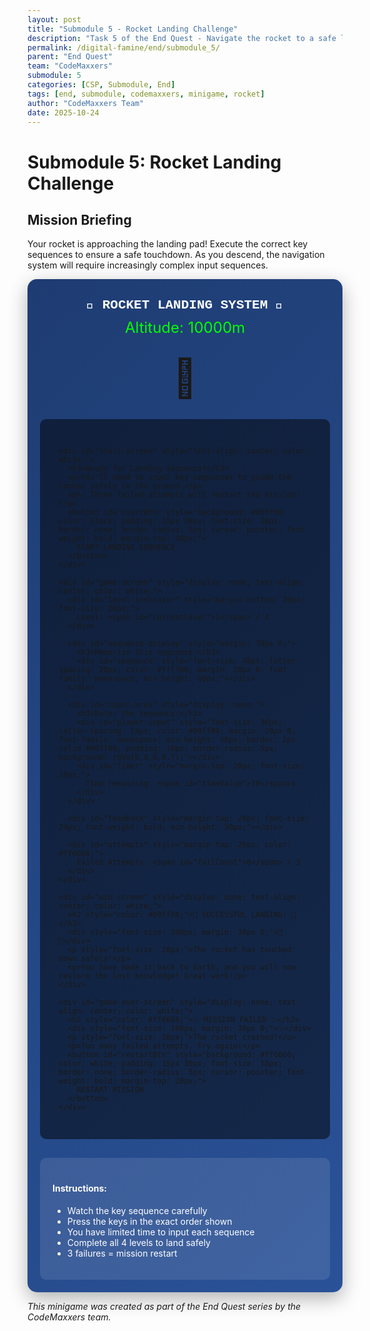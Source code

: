 ```yaml
---
layout: post
title: "Submodule 5 - Rocket Landing Challenge"
description: "Task 5 of the End Quest - Navigate the rocket to a safe landing"
permalink: /digital-famine/end/submodule_5/
parent: "End Quest"
team: "CodeMaxxers"
submodule: 5
categories: [CSP, Submodule, End]
tags: [end, submodule, codemaxxers, minigame, rocket]
author: "CodeMaxxers Team"
date: 2025-10-24
---
```


# Submodule 5: Rocket Landing Challenge

## Mission Briefing
Your rocket is approaching the landing pad! Execute the correct key sequences to ensure a safe touchdown. As you descend, the navigation system will require increasingly complex input sequences.

<div id="game-container" style="max-width: 800px; margin: 0 auto; padding: 20px; background: linear-gradient(135deg, #1e3c72 0%, #2a5298 100%); border-radius: 15px; box-shadow: 0 10px 30px rgba(0,0,0,0.3);">
  
  <div id="game-header" style="text-align: center; color: white; margin-bottom: 30px;">
    <h2 style="margin: 10px 0; font-family: 'Courier New', monospace;">🚀 ROCKET LANDING SYSTEM 🚀</h2>
    <div id="altitude" style="font-size: 24px; color: #00ff00; margin: 10px;">Altitude: <span id="altitudeValue">10000</span>m</div>
  </div>

  <div id="rocket-visual" style="text-align: center; margin: 30px 0; font-size: 60px;">
    🚀
  </div>

  <div id="game-area" style="background: rgba(0,0,0,0.5); padding: 30px; border-radius: 10px; min-height: 200px;">
    
    <div id="start-screen" style="text-align: center; color: white;">
      <h3>Ready for Landing Sequence?</h3>
      <p>You'll need to input key sequences to guide the rocket safely to the ground.</p>
      <p>⚠️ Three failed attempts will restart the mission!</p>
      <button id="startBtn" style="background: #00ff00; color: black; padding: 15px 30px; font-size: 18px; border: none; border-radius: 5px; cursor: pointer; font-weight: bold; margin-top: 20px;">
        START LANDING SEQUENCE
      </button>
    </div>

    <div id="game-screen" style="display: none; text-align: center; color: white;">
      <div id="level-indicator" style="margin-bottom: 20px; font-size: 20px;">
        Level: <span id="currentLevel">1</span> / 4
      </div>
      
      <div id="sequence-display" style="margin: 30px 0;">
        <h3>Memorize this sequence:</h3>
        <div id="sequence" style="font-size: 48px; letter-spacing: 20px; color: #ffff00; margin: 20px 0; font-family: monospace; min-height: 60px;"></div>
      </div>

      <div id="input-area" style="display: none;">
        <h3>Enter the sequence:</h3>
        <div id="player-input" style="font-size: 36px; letter-spacing: 15px; color: #00ff00; margin: 20px 0; font-family: monospace; min-height: 50px; border: 2px solid #00ff00; padding: 10px; border-radius: 5px; background: rgba(0,0,0,0.7);"></div>
        <div id="timer" style="margin-top: 20px; font-size: 18px;">
          Time remaining: <span id="timeValue">10</span>s
        </div>
      </div>

      <div id="feedback" style="margin-top: 20px; font-size: 24px; font-weight: bold; min-height: 30px;"></div>
      
      <div id="attempts" style="margin-top: 20px; color: #ff6666;">
        Failed Attempts: <span id="failCount">0</span> / 3
      </div>
    </div>

    <div id="win-screen" style="display: none; text-align: center; color: white;">
      <h2 style="color: #00ff00;">🎉 SUCCESSFUL LANDING! 🎉</h2>
      <div style="font-size: 100px; margin: 30px 0;">🚀✅</div>
      <p style="font-size: 20px;">The rocket has touched down safely!</p>
      <p>You have made it back to Earth, and you will now restore the lost knowledge! Great work!/p>
    </div>

    <div id="game-over-screen" style="display: none; text-align: center; color: white;">
      <h2 style="color: #ff6666;">💥 MISSION FAILED 💥</h2>
      <div style="font-size: 100px; margin: 30px 0;">💥</div>
      <p style="font-size: 20px;">The rocket crashed!</p>
      <p>Too many failed attempts. Try again!</p>
      <button id="restartBtn" style="background: #ff6666; color: white; padding: 15px 30px; font-size: 18px; border: none; border-radius: 5px; cursor: pointer; font-weight: bold; margin-top: 20px;">
        RESTART MISSION
      </button>
    </div>

  </div>

  <div id="instructions" style="margin-top: 30px; padding: 20px; background: rgba(255,255,255,0.1); border-radius: 10px; color: white;">
    <h4>Instructions:</h4>
    <ul style="text-align: left;">
      <li>Watch the key sequence carefully</li>
      <li>Press the keys in the exact order shown</li>
      <li>You have limited time to input each sequence</li>
      <li>Complete all 4 levels to land safely</li>
      <li>3 failures = mission restart</li>
    </ul>
  </div>

</div>

<script>
(function() {
  // Game state
  let gameState = {
    currentLevel: 1,
    failedAttempts: 0,
    currentSequence: [],
    playerInput: [],
    isPlaying: false,
    isInputPhase: false,
    timer: null,
    altitude: 10000
  };

  // Configuration
  const levels = [
    { sequenceLength: 3, timeLimit: 10, altitude: 7500 },
    { sequenceLength: 4, timeLimit: 12, altitude: 5000 },
    { sequenceLength: 5, timeLimit: 15, altitude: 2500 },
    { sequenceLength: 6, timeLimit: 18, altitude: 500 }
  ];

const possibleKeys = ['A', 'B', 'C', 'D', 'E', 'F', 'G', 'H', 'I', 'J', 'K', 'L', 'M', 'N', 'O', 'P', 'Q', 'R', 'S', 'T', 'U', 'V', 'W', 'X', 'Y', 'Z'];
  
  // DOM elements
  const elements = {
    startScreen: document.getElementById('start-screen'),
    gameScreen: document.getElementById('game-screen'),
    winScreen: document.getElementById('win-screen'),
    gameOverScreen: document.getElementById('game-over-screen'),
    startBtn: document.getElementById('startBtn'),
    playAgainBtn: document.getElementById('playAgainBtn'),
    restartBtn: document.getElementById('restartBtn'),
    sequenceDisplay: document.getElementById('sequence'),
    playerInputDisplay: document.getElementById('player-input'),
    feedback: document.getElementById('feedback'),
    currentLevel: document.getElementById('currentLevel'),
    failCount: document.getElementById('failCount'),
    timeValue: document.getElementById('timeValue'),
    inputArea: document.getElementById('input-area'),
    altitudeValue: document.getElementById('altitudeValue'),
    rocketVisual: document.getElementById('rocket-visual')
  };

  // Generate random sequence
  function generateSequence(length) {
    const sequence = [];
    for (let i = 0; i < length; i++) {
      sequence.push(possibleKeys[Math.floor(Math.random() * possibleKeys.length)]);
    }
    return sequence;
  }

  // Display sequence to memorize
  function displaySequence() {
    const level = levels[gameState.currentLevel - 1];
    gameState.currentSequence = generateSequence(level.sequenceLength);
    gameState.playerInput = [];
    
    elements.sequenceDisplay.textContent = gameState.currentSequence.join(' ');
    elements.inputArea.style.display = 'none';
    elements.feedback.textContent = 'Memorize the sequence!';
    elements.feedback.style.color = '#ffff00';
    
    // Show sequence for 0.5 seconds + 0.5 seconds per key
    const displayTime = 0.5 + (level.sequenceLength * 500);
    
    setTimeout(() => {
      elements.sequenceDisplay.textContent = '?????'.slice(0, level.sequenceLength).split('').join(' ');
      elements.inputArea.style.display = 'block';
      elements.playerInputDisplay.textContent = '';
      elements.feedback.textContent = 'Enter the sequence now!';
      elements.feedback.style.color = '#00ff00';
      gameState.isInputPhase = true;
      startTimer(level.timeLimit);
    }, displayTime);
  }

  // Start countdown timer
  function startTimer(seconds) {
    let timeLeft = seconds;
    elements.timeValue.textContent = timeLeft;
    
    clearInterval(gameState.timer);
    gameState.timer = setInterval(() => {
      timeLeft--;
      elements.timeValue.textContent = timeLeft;
      
      if (timeLeft <= 3) {
        elements.timeValue.style.color = '#ff6666';
      } else {
        elements.timeValue.style.color = '#00ff00';
      }
      
      if (timeLeft <= 0) {
        clearInterval(gameState.timer);
        handleFailure();
      }
    }, 1000);
  }

  // Handle keyboard input
  function handleKeyPress(e) {
    if (!gameState.isInputPhase) return;
    
    const key = e.key.toUpperCase();
    if (!possibleKeys.includes(key)) return;
    
    gameState.playerInput.push(key);
    elements.playerInputDisplay.textContent = gameState.playerInput.join(' ');
    
    // Check if sequence is complete
    if (gameState.playerInput.length === gameState.currentSequence.length) {
      clearInterval(gameState.timer);
      checkSequence();
    }
  }

  // Check if player input matches sequence
  function checkSequence() {
    gameState.isInputPhase = false;
    
    const isCorrect = gameState.playerInput.join('') === gameState.currentSequence.join('');
    
    if (isCorrect) {
      handleSuccess();
    } else {
      handleFailure();
    }
  }

  // Handle successful input
  function handleSuccess() {
    elements.feedback.textContent = '✅ Correct! Adjusting thrusters...';
    elements.feedback.style.color = '#00ff00';
    
    // Update altitude
    const level = levels[gameState.currentLevel - 1];
    gameState.altitude = level.altitude;
    elements.altitudeValue.textContent = gameState.altitude;
    
    // Animate rocket
    elements.rocketVisual.style.transform = 'translateY(10px)';
    setTimeout(() => {
      elements.rocketVisual.style.transform = 'translateY(0)';
    }, 500);
    
    setTimeout(() => {
      if (gameState.currentLevel >= 4) {
        // Game won!
        showWinScreen();
      } else {
        // Next level
        gameState.currentLevel++;
        elements.currentLevel.textContent = gameState.currentLevel;
        elements.feedback.textContent = 'Preparing next sequence...';
        
        setTimeout(() => {
          displaySequence();
        }, 2000);
      }
    }, 3000);
  }

  // Handle failed input
  function handleFailure() {
    gameState.isInputPhase = false;
    gameState.failedAttempts++;
    elements.failCount.textContent = gameState.failedAttempts;
    
    elements.feedback.textContent = '❌ Incorrect or too slow! Stabilizing...';
    elements.feedback.style.color = '#ff6666';
    
    // Shake rocket
    elements.rocketVisual.style.animation = 'shake 0.5s';
    setTimeout(() => {
      elements.rocketVisual.style.animation = '';
    }, 500);
    
    if (gameState.failedAttempts >= 3) {
      setTimeout(() => {
        showGameOverScreen();
      }, 2000);
    } else {
      setTimeout(() => {
        elements.feedback.textContent = 'Try again...';
        setTimeout(() => {
          displaySequence();
        }, 2000);
      }, 3000);
    }
  }

  // Show win screen
  function showWinScreen() {
    gameState.altitude = 0;
    elements.altitudeValue.textContent = gameState.altitude;
    elements.gameScreen.style.display = 'none';
    elements.winScreen.style.display = 'block';
  }

  // Show game over screen
  function showGameOverScreen() {
    elements.gameScreen.style.display = 'none';
    elements.gameOverScreen.style.display = 'block';
  }

  // Start game
  function startGame() {
    gameState = {
      currentLevel: 1,
      failedAttempts: 0,
      currentSequence: [],
      playerInput: [],
      isPlaying: true,
      isInputPhase: false,
      timer: null,
      altitude: 10000
    };
    
    elements.altitudeValue.textContent = gameState.altitude;
    elements.currentLevel.textContent = gameState.currentLevel;
    elements.failCount.textContent = gameState.failedAttempts;
    elements.startScreen.style.display = 'none';
    elements.winScreen.style.display = 'none';
    elements.gameOverScreen.style.display = 'none';
    elements.gameScreen.style.display = 'block';
    
    setTimeout(() => {
      displaySequence();
    }, 1000);
  }

  // Event listeners
  elements.startBtn.addEventListener('click', startGame);
  elements.playAgainBtn.addEventListener('click', startGame);
  elements.restartBtn.addEventListener('click', startGame);
  document.addEventListener('keydown', handleKeyPress);

  // Add shake animation CSS
  const style = document.createElement('style');
  style.textContent = `
    @keyframes shake {
      0%, 100% { transform: translateX(0); }
      25% { transform: translateX(-10px) rotate(-5deg); }
      75% { transform: translateX(10px) rotate(5deg); }
    }
  `;
  document.head.appendChild(style);
})();
</script>

*This minigame was created as part of the End Quest series by the CodeMaxxers team.*